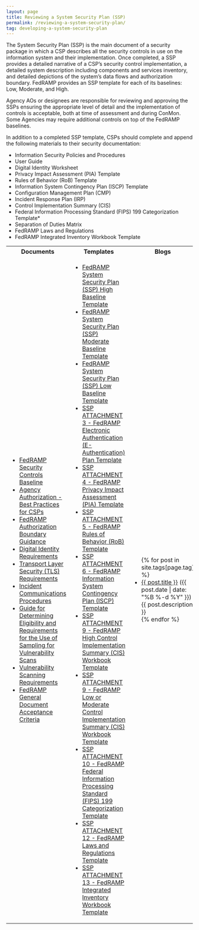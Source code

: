 ```yaml
---
layout: page
title: Reviewing a System Security Plan (SSP)
permalink: /reviewing-a-system-security-plan/
tag: developing-a-system-security-plan
---
```

<p>The System Security Plan (SSP) is the main document of a security package in which a CSP describes all the security controls in use on the information system and their implementation. Once completed, a SSP provides a detailed narrative of a CSP’s security control implementation, a detailed system description including components and services inventory, and detailed depictions of the system’s data flows and authorization boundary. FedRAMP provides an SSP template for each of its baselines: Low, Moderate, and High.</p>
<p>Agency AOs or designees are responsible for reviewing and approving the SSPs ensuring the appropriate level of detail and the implementation of controls is acceptable, both at time of assessment and during ConMon.  Some Agencies may require additional controls on top of the FedRAMP baselines.</p>
<p>In addition to a completed SSP template, CSPs should complete and append the following materials to their security documentation:</p>
<ul>
<li>Information Security Policies and Procedures</li>
<li>User Guide</li>
<li>Digital Identity Worksheet</li>
<li>Privacy Impact Assessment (PIA) Template</li>
<li>Rules of Behavior (RoB) Template</li>
<li>Information System Contingency Plan (ISCP) Template</li>
<li>Configuration Management Plan (CMP)</li>
<li>Incident Response Plan (IRP)</li>
<li>Control Implementation Summary (CIS)</li>
<li>Federal Information Processing Standard (FIPS) 199 Categorization Template*</li>
<li>Separation of Duties Matrix</li>
<li>FedRAMP Laws and Regulations</li>
<li>FedRAMP Integrated Inventory Workbook Template</li>
</ul>

<table class="usa-table">
<tr>
<th scope="col">Documents</th>
<th scope="col">Templates</th>
<th scope="col">Blogs</th>
</tr>
<td>
<ul>
<li><a href="{{site.baseurl}}/assets/resources/documents/FedRAMP_Security_Controls_Baseline.xlsx">FedRAMP Security Controls Baseline</a></li>
<li><a href="{{site.baseurl}}/assets/resources/documents/CSP_Agency_Authorization_Best_Practices_for_CSPs.pdf">Agency Authorization - Best Practices for CSPs</a></li>
<li><a href="{{site.baseurl}}/assets/resources/documents/CSP_A_FedRAMP_Authorization_Boundary_Guidance.pdf">FedRAMP Authorization Boundary Guidance</a></li>
<li><a href="{{site.baseurl}}/assets/resources/documents/CSP_Digital_Identity_Requirements.pdf">Digital Identity Requirements</a></li>
<li><a href="{{site.baseurl}}/assets/resources/documents/CSP_TLS_Requirements.pdf">Transport Layer Security (TLS) Requirements</a></li>
<li><a href="{{site.baseurl}}/assets/resources/documents/CSP_Incident_Communications_Procedures.pdf">Incident Communications Procedures</a></li>
<li><a href="{{site.baseurl}}/assets/resources/documents/CSP_Vulnerability_Scan_Requirements_Using_Sampling.pdf">Guide for Determining Eligibility and Requirements for the Use of Sampling for Vulnerability Scans</a></li>
<li><a href="{{site.baseurl}}/assets/resources/documents/CSP_Vulnerability_Scanning_Requirements.pdf">Vulnerability Scanning Requirements</a></li>
<li><a href="{{site.baseurl}}/assets/resources/documents/FedRAMP_General_Document_Acceptance_Criteria.pdf">FedRAMP General Document Acceptance Criteria</a></li>
</ul>
</td>
<td>
<ul>
<li><a href="{{site.baseurl}}/assets/resources/templates/FedRAMP-SSP-High-Baseline-Template.docx">FedRAMP System Security Plan (SSP) High Baseline Template</a></li>
<li><a href="{{site.baseurl}}/assets/resources/templates/FedRAMP-SSP-Moderate-Baseline-Template.docx">FedRAMP System Security Plan (SSP) Moderate Baseline Template</a></li>
<li><a href="{{site.baseurl}}/assets/resources/templates/FedRAMP-SSP-Low-Baseline-Template.docx">FedRAMP System Security Plan (SSP) Low Baseline Template</a></li>
<li><a href="{{site.baseurl}}/assets/resources/templates/SSP-A03-FedRAMP-E-Authentication-Plan-Template.docx">SSP ATTACHMENT 3 - FedRAMP Electronic Authentication (E-Authentication) Plan Template</a></li>
<li><a href="{{site.baseurl}}/assets/resources/templates/SSP-A04-FedRAMP-PIA-Template.docx">SSP ATTACHMENT 4 - FedRAMP Privacy Impact Assessment (PIA) Template</a></li>
<li><a href="{{site.baseurl}}/assets/resources/templates/SSP-A05-FedRAMP-RoB-Template.docx">SSP ATTACHMENT 5 - FedRAMP Rules of Behavior (RoB) Template</a></li>
<li><a href="{{site.baseurl}}/assets/resources/templates/SSP-A06-FedRAMP-ISCP-Template.docx">SSP ATTACHMENT 6 - FedRAMP Information System Contingency Plan (ISCP) Template</a></li>
<li><a href="{{site.baseurl}}/assets/resources/templates/SSP-A09-FedRAMP-High-CIS-Workbook-Template.xlsx">SSP ATTACHMENT 9 - FedRAMP High Control Implementation Summary (CIS) Workbook Template</a></li>
<li><a href="{{site.baseurl}}/assets/resources/templates/SSP-A09-FedRAMP-Low-or-Moderate-CIS-Workbook-Template.xlsx">SSP ATTACHMENT 9 - FedRAMP Low or Moderate Control Implementation Summary (CIS) Workbook Template</a></li>
<li><a href="{{site.baseurl}}/assets/resources/templates/SSP-A10-FedRAMP-FIPS-199-Categorization-Template.docx">SSP ATTACHMENT 10 - FedRAMP Federal Information Processing Standard (FIPS) 199 Categorization Template</a></li>
<li><a href="{{site.baseurl}}/assets/resources/templates/SSP-A12-FedRAMP-Laws-and-Regulations-Template.xlsx">SSP ATTACHMENT 12 - FedRAMP Laws and Regulations Template</a></li>
<li><a href="{{site.baseurl}}/assets/resources/templates/SSP-A13-FedRAMP-Integrated-Inventory-Workbook-Template.xlsx">SSP ATTACHMENT 13 - FedRAMP Integrated Inventory Workbook Template</a></li>
</ul>
</td>
<td>
<ul>
{% for post in site.tags[page.tag] %}
  <li><a href="{{ post.url }}">{{ post.title }}</a> ({{ post.date | date: "%B %-d %Y" }})<br>
    {{ post.description }}
  </li>
{% endfor %}
</ul>
</td>
